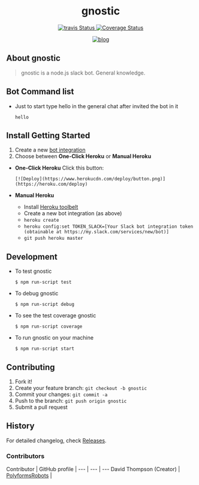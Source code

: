 <h1 align="center">gnostic</h1>
<p align="center">
    <a title='Build Status' href="https://travis-ci.org/PolyformsRobots/gnostic">
        <img src='https://travis-ci.org/PolyformsRobots/gnostic.svg?branch=master' alt='travis Status' />
    </a>
    <a title='coveralls Status' href='https://coveralls.io/r/PolyformsRobots/gnostic'>
        <img src='https://img.shields.io/coveralls/PolyformsRobots/gnostic.svg' alt='Coverage Status' />
    </a>
</p>
<p align="center">
    <a title='blog' href='http://polyforms.net/bots'>
       <img src='https://img.shields.io/badge/style-blog-blue.svg?label=my' alt='blog' />
    </a>
</p>

## About gnostic
>gnostic is a  node.js slack bot.
General knowledge.

## Bot Command list

* Just to start type hello in the general chat after invited the bot in it
   
    ``` hello  ```


## Install Getting Started
1. Create a new [bot integration](https://my.slack.com/services/new/bot)
1. Choose between **One-Click Heroku** or **Manual Heroku**

 - **One-Click Heroku**
       Click this button:

       [![Deploy](https://www.herokucdn.com/deploy/button.png)](https://heroku.com/deploy)

 - **Manual Heroku**
    *  Install [Heroku toolbelt](https://devcenter.heroku.com/articles/getting-started-with-nodejs#set-up)
    * Create a new bot integration (as above)
    *  `heroku create`
    *  `heroku config:set TOKEN_SLACK=[Your Slack bot integration token (obtainable at https://my.slack.com/services/new/bot)]`
    *  `git push heroku master`


## Development

* To test gnostic

    ```$ npm run-script test```

* To debug gnostic

    ```$ npm run-script debug```

* To see the test coverage gnostic

    ```$ npm run-script coverage```

* To run gnostic on your machine

    ```$ npm run-script start```

## Contributing

1. Fork it!
2. Create your feature branch: `git checkout -b gnostic`
3. Commit your changes: `git commit -a `
4. Push to the branch: `git push origin gnostic`
5. Submit a pull request

## History

For detailed changelog, check [Releases](https://github.com/PolyformsRobots/gnostic/releases).

### Contributors

Contributor | GitHub profile | 
--- | --- | ---
David Thompson  (Creator) | [PolyformsRobots](https://github.com/PolyformsRobots) | 

